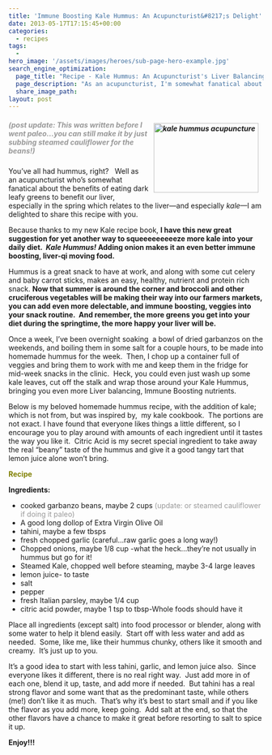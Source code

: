 ```yaml
---
title: 'Immune Boosting Kale Hummus: An Acupuncturist&#8217;s Delight'
date: 2013-05-17T17:15:45+00:00
categories:
  - recipes
tags:
  -
hero_image: '/assets/images/heroes/sub-page-hero-example.jpg'
search_engine_optimization:
  page_title: "Recipe - Kale Hummus: An Acupuncturist's Liver Balancing Delight"
  page_description: "As an acupuncturist, I'm somewhat fanatical about the benefits of dark leafy greens, and particularly kale, for balancing your liver.  But it's always a challenge to eat enough as we'd like.  Here's an unusual way to squeeze more kale into your diet, which according to acupuncture theory, will help keep you balanced as we progress through spring."
  share_image_path:
layout: post
---
```

##### <img src="https://origin.ih.constantcontact.com/fs124/1102844965003/img/158.jpg" alt="kale hummus acupuncture" width="207" height="137" align="right" border="0" hspace="10" vspace="5" /> <span style="color: #999999;">(post update: This was written before I went paleo&#8230;you can still make it by just subbing steamed cauliflower for the beans!)</span>

You&#8217;ve all had hummus, right?   Well as an acupuncturist who&#8217;s somewhat fanatical about the benefits of eating dark leafy greens to benefit our liver, especially in the spring which relates to the liver&#8212;and especially _kale_&#8212;I am delighted to share this recipe with you.

Because thanks to my new Kale recipe book, **I have this new great suggestion for yet another way to squeeeeeeeeeze more kale into your daily diet.  _Kale Hummus!_ Adding onion makes it an even better immune boosting, liver-qi moving food.**

Hummus is a great snack to have at work, and along with some cut celery and baby carrot sticks, makes an easy, healthy, nutrient and protein rich snack. **Now that summer is around the corner and broccoli and other cruciferous vegetables will be making their way into our farmers markets, you can add even more delectable, and immune boosting, veggies into your snack routine.  And remember, the more greens you get into your diet during the springtime, the more happy your liver will be.**

Once a week, I&#8217;ve been overnight soaking  a bowl of dried garbanzos on the weekends, and boiling them in some salt for a couple hours, to be made into homemade hummus for the week.  Then, I chop up a container full of veggies and bring them to work with me and keep them in the fridge for mid-week snacks in the clinic.  Heck, you could even just wash up some kale leaves, cut off the stalk and wrap those around your Kale Hummus, bringing you even more Liver balancing, Immune Boosting nutrients.

Below is my beloved homemade hummus recipe, with the addition of kale; which is not from, but was inspired by,  my kale cookbook.  The portions are not exact. I have found that everyone likes things a little different, so I encourage you to play around with amounts of each ingredient until it tastes the way you like it.  Citric Acid is my secret special ingredient to take away the real &#8220;beany&#8221; taste of the hummus and give it a good tangy tart that lemon juice alone won&#8217;t bring.

**<span style="color: #808000;">Recipe</span>**

**Ingredients:**

  * cooked garbanzo beans, maybe 2 cups <span style="color: #999999;">(update: or steamed cauliflower if doing it paleo)</span>
  * A good long dollop of Extra Virgin Olive Oil
  * tahini, maybe a few tbsps
  * fresh chopped garlic (careful&#8230;raw garlic goes a long way!)
  * Chopped onions, maybe 1/8 cup -what the heck&#8230;they&#8217;re not usually in hummus but go for it!
  * Steamed Kale, chopped well before steaming, maybe 3-4 large leaves
  * lemon juice- to taste
  * salt
  * pepper
  * fresh Italian parsley, maybe 1/4 cup
  * citric acid powder, maybe 1 tsp to tbsp-Whole foods should have it

Place all ingredients (except salt) into food processor or blender, along with some water to help it blend easily.  Start off with less water and add as needed.  Some, like me, like their hummus chunky, others like it smooth and creamy.  It&#8217;s just up to you.

It&#8217;s a good idea to start with less tahini, garlic, and lemon juice also.  Since everyone likes it different, there is no real right way.  Just add more in of each one, blend it up, taste, and add more if needed.  But tahini has a real strong flavor and some want that as the predominant taste, while others (me!) don&#8217;t like it as much.  That&#8217;s why it&#8217;s best to start small and if you like the flavor as you add more, keep going.  Add salt at the end, so that the other flavors have a chance to make it great before resorting to salt to spice it up.

**Enjoy!!!**